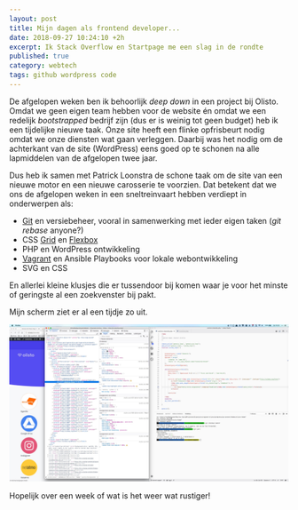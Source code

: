 ```yaml
---
layout: post
title: Mijn dagen als frontend developer...
date: 2018-09-27 10:24:10 +2h
excerpt: Ik Stack Overflow en Startpage me een slag in de rondte
published: true
category: webtech
tags: github wordpress code
---
```

De afgelopen weken ben ik behoorlijk _deep down_ in een project bij Olisto. Omdat we geen eigen team hebben voor de website én omdat we een redelijk _bootstrapped_ bedrijf zijn (dus er is weinig tot geen budget) heb ik een tijdelijke nieuwe taak. Onze site heeft een flinke opfrisbeurt nodig omdat we onze diensten wat gaan verleggen. Daarbij was het nodig om de achterkant van de site (WordPress) eens goed op te schonen na alle lapmiddelen van de afgelopen twee jaar. 

Dus heb ik samen met Patrick Loonstra de schone taak om de site van een nieuwe motor en een nieuwe carosserie te voorzien. Dat betekent dat we ons de afgelopen weken in een sneltreinvaart hebben verdiept in onderwerpen als:

* [Git](https://git-scm.com/book/en/v2) en versiebeheer, vooral in samenwerking met ieder eigen taken (*git rebase* anyone?)
* CSS [Grid](https://css-tricks.com/snippets/css/complete-guide-grid/) en [Flexbox](https://css-tricks.com/snippets/css/a-guide-to-flexbox/)
* PHP en WordPress ontwikkeling
* [Vagrant](http://vccw.cc/) en Ansible Playbooks voor lokale webontwikkeling
* SVG en CSS

En allerlei kleine klusjes die er tussendoor bij komen waar je voor het minste of geringste al een zoekvenster bij pakt. 

Mijn scherm ziet er al een tijdje zo uit. 

![](../images/gitdesktop.jpg)

Hopelijk over een week of wat is het weer wat rustiger!